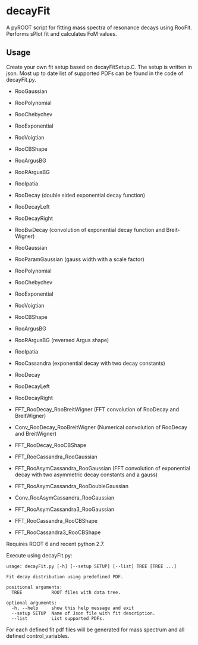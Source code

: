 # decayFit

A pyROOT script for fitting mass spectra of resonance decays using RooFit. Performs sPlot fit and calculates FoM values.

## Usage

Create your own fit setup based on decayFitSetup.C. The setup is written in json. Most up to date list of supported PDFs can be found in the code of decayFit.py.
- RooGaussian
- RooPolynomial
- RooChebychev
- RooExponential
- RooVoigtian
- RooCBShape
- RooArgusBG
- RooRArgusBG
- RooIpatia
- RooDecay       (double sided exponential decay function)
- RooDecayLeft
- RooDecayRight
- RooBwDecay     (convolution of exponential decay function and Breit-Wigner)

- RooGaussian
- RooParamGaussian                       (gauss width with a scale factor)
- RooPolynomial
- RooChebychev
- RooExponential
- RooVoigtian
- RooCBShape
- RooArgusBG
- RooRArgusBG                            (reversed Argus shape)
- RooIpatia
- RooCassandra                           (exponential decay with two decay constants)
- RooDecay
- RooDecayLeft
- RooDecayRight
- FFT_RooDecay_RooBreitWigner            (FFT convolution of RooDecay and BreitWigner)
- Conv_RooDecay_RooBreitWigner           (Numerical convolution of RooDecay and BreitWigner)
- FFT_RooDecay_RooCBShape
- FFT_RooCassandra_RooGaussian
- FFT_RooAsymCassandra_RooGaussian       (FFT convolution of exponential decay with two asymmetric decay constants and a gauss)
- FFT_RooAsymCassandra_RooDoubleGaussian
- Conv_RooAsymCassandra_RooGaussian
- FFT_RooAsymCassandra3_RooGaussian
- FFT_RooCassandra_RooCBShape
- FFT_RooCassandra3_RooCBShape

Requires ROOT 6 and recent python 2.7.

Execute using decayFit.py:

```
usage: decayFit.py [-h] [--setup SETUP] [--list] TREE [TREE ...]

Fit decay distribution using predefined PDF.

positional arguments:
  TREE           ROOT files with data tree.

optional arguments:
  -h, --help     show this help message and exit
  --setup SETUP  Name of Json file with fit description.
  --list         List supported PDFs.
```

For each defined fit pdf files will be generated for mass spectrum and all defined control_variables.

